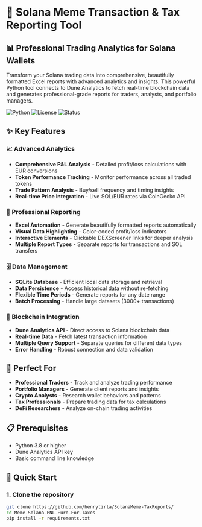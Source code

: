 # 🚀 Solana Meme Transaction & Tax Reporting Tool

## 📊 Professional Trading Analytics for Solana Wallets

Transform your Solana trading data into comprehensive, beautifully formatted Excel reports with advanced analytics and insights. This powerful Python tool connects to Dune Analytics to fetch real-time blockchain data and generates professional-grade reports for traders, analysts, and portfolio managers.

![Python](https://img.shields.io/badge/Python-3.8+-blue.svg)
![License](https://img.shields.io/badge/License-Commercial-green.svg)
![Status](https://img.shields.io/badge/Status-Production%20Ready-brightgreen.svg)

## ✨ Key Features

### 📈 Advanced Analytics
- **Comprehensive P&L Analysis** - Detailed profit/loss calculations with EUR conversions
- **Token Performance Tracking** - Monitor performance across all traded tokens
- **Trade Pattern Analysis** - Buy/sell frequency and timing insights
- **Real-time Price Integration** - Live SOL/EUR rates via CoinGecko API

### 🎨 Professional Reporting
- **Excel Automation** - Generate beautifully formatted reports automatically
- **Visual Data Highlighting** - Color-coded profit/loss indicators
- **Interactive Elements** - Clickable DEXScreener links for deeper analysis
- **Multiple Report Types** - Separate reports for transactions and SOL transfers

### 🗄️ Data Management
- **SQLite Database** - Efficient local data storage and retrieval
- **Data Persistence** - Access historical data without re-fetching
- **Flexible Time Periods** - Generate reports for any date range
- **Batch Processing** - Handle large datasets (3000+ transactions)

### 🔗 Blockchain Integration
- **Dune Analytics API** - Direct access to Solana blockchain data
- **Real-time Data** - Fetch latest transaction information
- **Multiple Query Support** - Separate queries for different data types
- **Error Handling** - Robust connection and data validation

## 🎯 Perfect For

- **Professional Traders** - Track and analyze trading performance
- **Portfolio Managers** - Generate client reports and insights
- **Crypto Analysts** - Research wallet behaviors and patterns
- **Tax Professionals** - Prepare trading data for tax calculations
- **DeFi Researchers** - Analyze on-chain trading activities

## 📋 Prerequisites

- Python 3.8 or higher
- Dune Analytics API key
- Basic command line knowledge

## 🚀 Quick Start

### 1. Clone the repository
```bash
git clone https://github.com/henrytirla/SolanaMeme-TaxReports/
cd Meme-Solana-PNL-Euro-For-Taxes
pip install -r requirements.txt

